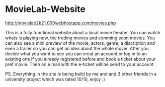 # MovieLab-Website

http://movielab2k21.000webhostapp.com/movies.php

This is a fully functional website about a local movie theater. You can watch whats is playing now, the treding movies and comming soon movies.
You can also see a mini preview of the movie, actors, genre, a discription and even a trailer so you can get an idea about the whole movie.
After you decide what you want to see you can creat an account or log in to an existing one if you already registered before and book a ticket about your pref movie.
Then an e mail with the e-ticket will be send to your account.

PS. Everything in the site is being build by me and and 3 other friends in a university project which was rated 10/10, enjoy :)
